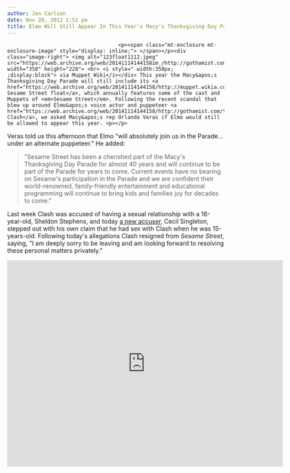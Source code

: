 ```yaml
---
author: Jen Carlson
date: Nov 20, 2012 1:52 pm
title: Elmo Will Still Appear In This Year's Macy's Thanksgiving Day Parade
---
```


	
										<p><span class="mt-enclosure mt-enclosure-image" style="display: inline;"> </span></p><div class="image-right"> <img alt="123float1112.jpeg" src="https://web.archive.org/web/20141114144158im_/http://gothamist.com/attachments/arts_jen/123float1112.jpeg" width="350" height="228"> <br> <i style=" width:350px; ;display:block"> via Muppet Wiki</i></div> This year the Macy&apos;s Thanksgiving Day Parade will still include its <a href="https://web.archive.org/web/20141114144158/http://muppet.wikia.com/wiki/Macy&apos;s_Thanksgiving_Day_Parade">123 Sesame Street float</a>, which annually features some of the cast and Muppets of <em>Sesame Street</em>. Following the recent scandal that blew up around Elmo&apos;s voice actor and puppeteer <a href="https://web.archive.org/web/20141114144158/http://gothamist.com/tags/kevinclash">Kevin Clash</a>, we asked Macy&apos;s rep Orlando Veras if Elmo would still be allowed to appear this year. <p></p>

<p>Veras told us this afternoon that Elmo &quot;will absolutely join us in the Parade... under an alternate puppeteer.&quot; He added:</p><blockquote>&quot;Sesame Street has been a cherished part of the Macy&apos;s Thanksgiving Day Parade for almost 40 years and will continue to be part of the Parade for years to come. Current events have no bearing on Sesame&apos;s participation in the Parade and we are confident their world-renowned, family-friendly entertainment and educational programming will continue to bring kids and families joy for decades to come.&quot;</blockquote>Last week Clash was accused of having a sexual relationship with a 16-year-old, Sheldon Stephens, and today <a href="https://web.archive.org/web/20141114144158/http://gothamist.com/2012/11/20/2nd_accuser.php">a new accuser</a>, Cecil Singleton, stepped out with his own claim that he had sex with Clash when he was 15-years-old. Following today&apos;s allegations Clash resigned from <em>Sesame Street</em>, saying, &quot;I am deeply sorry to be leaving and am looking forward to resolving these personal matters privately.&quot;<p></p>

<p><iframe width="640" height="480" src="https://web.archive.org/web/20141114144158if_/http://www.youtube-nocookie.com/embed/sEI-sihtTLk" frameborder="0" allowfullscreen></iframe></p>					
										
									
				
